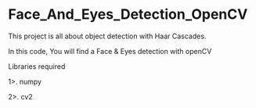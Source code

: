 # Face_And_Eyes_Detection_OpenCV

This project is all about object detection with Haar Cascades.

In this code, You will find a Face & Eyes detection with openCV

Libraries required

1>. numpy

2>. cv2
